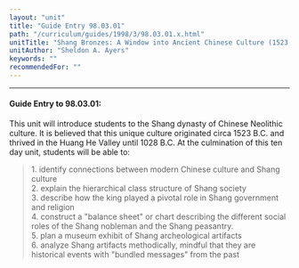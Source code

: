 ```yaml
---
layout: "unit"
title: "Guide Entry 98.03.01"
path: "/curriculum/guides/1998/3/98.03.01.x.html"
unitTitle: "Shang Bronzes: A Window into Ancient Chinese Culture (1523 B.C.-1028 B.C.)"
unitAuthor: "Sheldon A. Ayers"
keywords: ""
recommendedFor: ""
---
```

<body>
<hr/>
<h4>
Guide Entry to 98.03.01:
</h4>
<p>This unit will introduce students to the Shang dynasty of Chinese Neolithic culture.  It is believed that this unique culture originated circa 1523 B.C. and thrived in the Huang He Valley until 1028 B.C.  At the culmination of this ten day unit, students will be able to:</p>
<blockquote>
<dl>
<dt>
1.  identify connections between modern Chinese culture and Shang culture
<dt>
2.  explain the hierarchical class structure of Shang society
<dt>
3.  describe how the king played a pivotal role in Shang government and religion
<dt>
4.  construct a "balance sheet" or chart describing the different social roles of the Shang nobleman and the Shang peasantry.
<dt>
5.  plan a museum exhibit of Shang archeological artifacts
<dt>
6.  analyze Shang artifacts methodically, mindful that they are historical events with "bundled messages" from the past
</dt>
</dt>
</dt>
</dt>
</dt>
</dt>
</dl>
</blockquote>
</body>
